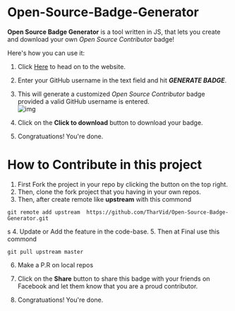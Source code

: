 # Open-Source-Badge-Generator

**Open Source Badge Generator** is a tool written in JS, that lets you create and download your own <i>Open Source Contributor</i> badge!

Here's how you can use it:
1. Click [Here](https://tharvid.github.io/Open-Source-Badge-Generator/) to head on to the website.
2. Enter your GitHub username in the text field and hit ***GENERATE BADGE***.
3. This will generate a customized _Open Source Contributor_ badge provided a valid GitHub username is entered.
	<br>
	![img](images/screenshots/homepage_2.0.png)
4. Click on the **Click to download** button to download your badge.

5. Congratuations! You're done.
# How to Contribute in this project
1. First Fork the project in your repo by clicking the button on the top right.
2. Then, clone the fork project that you having in your own repos.
3. Then, after create remote like **upstream** with this commond 

```
git remote add upstream  https://github.com/TharVid/Open-Source-Badge-Generator.git
```
s
4. Update or Add the feature in the code-base.
5. Then at Final use this commond
```
git pull upstream master
```

6. Make a P.R on local repos

5. Click on the **Share** button to share this badge with your friends on Facebook and let them know that you are a proud contributor.
6. Congratuations! You're done.
